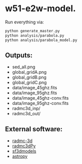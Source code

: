 # w51-e2w-model.

Run everything via:

```bash
python generate_master.py
python analysis/parabola.py
python analysis/parabola_model.py
```

## Outputs:

* sed_all.png
* global_gridA.png
* global_gridB.png
* global_gridC.png
* data/image_45ghz.fits
* data/image_95ghz.fits
* data/image_45ghz-conv.fits
* data/image_95ghz-conv.fits
* radmc3d_inp/
* radmc3d_out/

## External software:

* [radmc-3d](http://www.ita.uni-heidelberg.de/~dullemond/software/radmc-3d/)
* [radmc3dPy](https://www.ast.cam.ac.uk/~juhasz/radmc3dpy.html)
* [sf3dmodels](https://star-forming-regions.readthedocs.io/en/latest/)
* [astropy](http://www.astropy.org/)